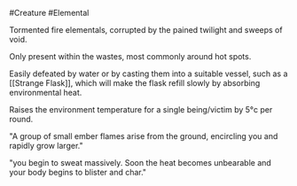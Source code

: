 #Creature  #Elemental

Tormented fire elementals, corrupted by the pained twilight and sweeps of void.

Only present within the wastes, most commonly around hot spots.

Easily defeated by water or by casting them into a suitable vessel, such as a [[Strange Flask]], which will make the flask refill slowly by absorbing environmental heat.

Raises the environment temperature for a single being/victim by 5°c per round.

\"A group of small ember flames arise from the ground, encircling you and rapidly grow larger.\"

\"you begin to sweat massively. Soon the heat becomes unbearable and your body begins to blister and char.\"